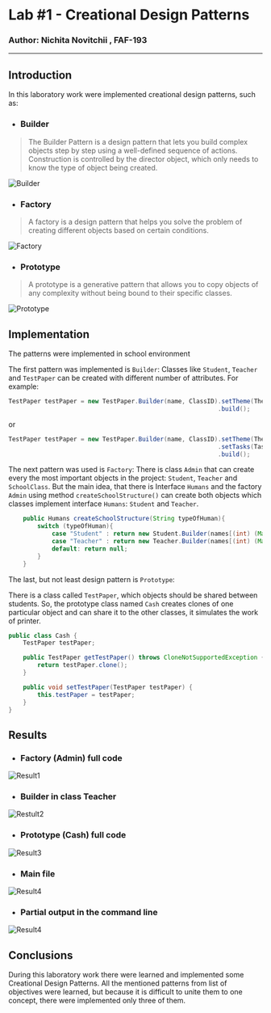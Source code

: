 # Lab #1 - Creational Design Patterns

### Author: Nichita Novitchii , FAF-193

---

## Introduction

In this laboratory work were implemented creational design patterns, such as:
- ### Builder

>The Builder Pattern is a design pattern that lets you build complex objects step by step using a well-defined sequence of actions. Construction is controlled by the director object, which only needs to know the type of object being created.

![Builder](https://upload.wikimedia.org/wikipedia/ru/2/28/Builder.gif)

- ### Factory

>A factory is a design pattern that helps you solve the problem of creating different objects based on certain conditions.

![Factory](https://i.stack.imgur.com/N3mC1.png)

- ### Prototype

>A prototype is a generative pattern that allows you to copy objects of any complexity without being bound to their specific classes.

![Prototype](https://www.researchgate.net/profile/Hong-Zhu-6/publication/249782671/figure/fig24/AS:298369835651087@1448148320555/Class-Diagram-of-the-Prototype-DP.png)

## Implementation

The patterns were implemented in school environment

The first pattern was implemented is `Builder`:
Classes like `Student`, `Teacher` and `TestPaper` can be created with different number of attributes. For example:
```java
TestPaper testPaper = new TestPaper.Builder(name, ClassID).setTheme(Theme)
                                                          .build();
```
or
```java
TestPaper testPaper = new TestPaper.Builder(name, ClassID).setTheme(Theme)
                                                          .setTasks(Task)
                                                          .build();
```

The next pattern was used is `Factory`:
There is class `Admin` that can create every the most important objects in the project: `Student`, `Teacher` and `SchoolClass`. But the main idea, that there is Interface `Humans` and the factory `Admin` using method `createSchoolStructure()` can create both objects which classes implement interface `Humans`: `Student` and `Teacher`.

```java
    public Humans createSchoolStructure(String typeOfHuman){
        switch (typeOfHuman){
            case "Student" : return new Student.Builder(names[(int) (Math.random()*25)], (int) (Math.random()*999999999) + 10000000 ).build();
            case "Teacher" : return new Teacher.Builder(names[(int) (Math.random()*25)], (int) (Math.random()*999999999) + 10000000).build();
            default: return null;
        }
    }
```

The last, but not least design pattern is `Prototype`:

There is a class called `TestPaper`, which objects should be shared between students. So, the prototype class named `Cash` creates clones of one particular object and can share it to the other classes, it simulates the work of printer.

```java
public class Cash {
    TestPaper testPaper;

    public TestPaper getTestPaper() throws CloneNotSupportedException {
        return testPaper.clone();
    }

    public void setTestPaper(TestPaper testPaper) {
        this.testPaper = testPaper;
    }
}
```

## Results

- ### Factory (Admin) full code

![Result1](https://user-images.githubusercontent.com/6358475/135903838-6301e94b-ddf2-4257-9d40-1fbd68c1eecd.png)

- ### Builder in class Teacher

![Restult2](https://user-images.githubusercontent.com/6358475/135904099-8202d7aa-ac45-478d-807b-f498203335ca.png)

- ### Prototype (Cash) full code

![Result3](https://user-images.githubusercontent.com/6358475/135904280-b315a6bd-c82c-44aa-96e3-31399f9cdf2c.png)

- ### Main file

![Result4](https://user-images.githubusercontent.com/6358475/135904500-f8a1f0bc-71db-4437-ae83-66efddb9bdb3.png)

- ### Partial output in the command line

![Result4](https://user-images.githubusercontent.com/6358475/135905690-c20ae64e-ec9e-438c-8074-2c51c4778c7d.png)

## Conclusions

During this laboratory work there were learned and implemented some Creational Design Patterns. All the mentioned patterns from list of objectives were learned, but because it is difficult to unite them to one concept, there were implemented only three of them.
